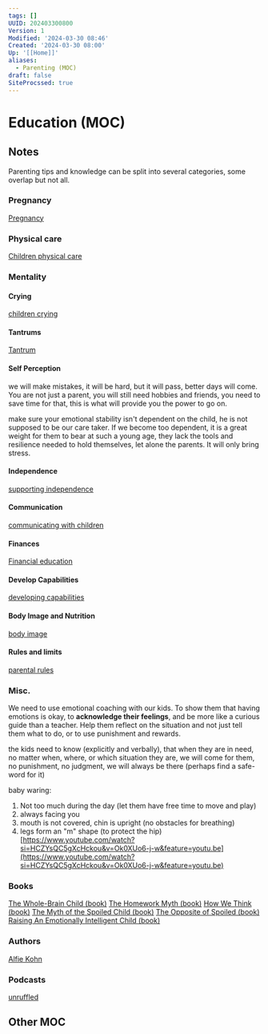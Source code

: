```yaml
---
tags: []
UUID: 202403300800
Version: 1
Modified: '2024-03-30 08:46'
Created: '2024-03-30 08:00'
Up: '[[Home]]'
aliases:
  - Parenting (MOC)
draft: false
SiteProcssed: true
---
```




# Education (MOC)

## Notes

Parenting tips and knowledge can be split into several categories, some overlap but not all.

### Pregnancy

[Pregnancy](/notes/pregnancy.md)

### Physical care

[Children physical care](/notes/children-physical-care.md)

### Mentality

#### Crying

[children crying](/notes/children-crying.md)

####  Tantrums

[Tantrum](/notes/emotional-hijacking.md)

#### Self Perception

we will make mistakes, it will be hard, but it will pass, better days will come.
You are not just a parent, you will still need hobbies and friends, you need to save time for that, this is what will provide you the power to go on.

make sure your emotional stability isn't dependent on the child, he is not supposed to be our care taker. If we become too dependent, it is a great weight for them to bear at such a young age, they lack the tools and resilience needed to hold themselves, let alone the parents. It will only bring stress.

#### Independence

[supporting independence](/notes/supporting-independence.md)

#### Communication

[communicating with children](/notes/communicating-with-children.md)
#### Finances

[Financial education](/notes/financial-education.md)

#### Develop Capabilities

[developing capabilities](/notes/developing-capabilities.md)

#### Body Image and Nutrition

[body image](/notes/body-image.md)

#### Rules and limits

[parental rules](/notes/parental-rules.md)
### Misc.

We need to use emotional coaching with our kids. To show them that having emotions is okay, to **acknowledge their feelings**, and be more like a curious guide than a teacher. Help them reflect on the situation and not just tell them what to do, or to use punishment and rewards.

the kids need to know (explicitly and verbally), that when they are in need, no matter when, where, or which situation they are, we will come for them, no punishment, no judgment, we will always be there (perhaps find a safe-word for it)

baby waring:  
1. Not too much during the day (let them have free time to move and play)  
2. always facing you  
3. mouth is not covered, chin is upright (no obstacles for breathing)  
4. legs form an "m" shape (to protect the hip)  
[https://www.youtube.com/watch?si=HCZYsQC5gXcHckou&v=Ok0XUo6-j-w&feature=youtu.be](https://www.youtube.com/watch?si=HCZYsQC5gXcHckou&v=Ok0XUo6-j-w&feature=youtu.be)

### Books

[The Whole-Brain Child (book)](/books/the-whole-brain-child-book.md)
[The Homework Myth (book)](/books/the-homework-myth-book.md)
[How We Think (book)](/books/how-we-think-book.md)
[The Myth of the Spoiled Child (book)](/books/the-myth-of-the-spoiled-child-book.md)
[The Opposite of Spoiled (book)](/books/the-opposite-of-spoiled-book.md)
[Raising An Emotionally Intelligent Child (book)](/books/raising-an-emotionally-intelligent-child-book.md)

### Authors

[Alfie Kohn](/notes/alfie-kohn.md)

### Podcasts

[unruffled](/notes/unruffled.md)

## Other MOC
